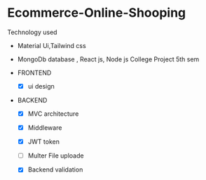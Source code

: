 # Ecommerce-Online-Shooping
  Technology used 
   * Material Ui,Tailwind css
   * MongoDb database , React js, Node js
College Project 5th sem

* FRONTEND
  - [x] ui design

  
* BACKEND 
  - [x] MVC architecture
  - [x] Middleware 
  - [x] JWT token
  - [ ] Multer File uploade
  - [x] Backend validation
  


